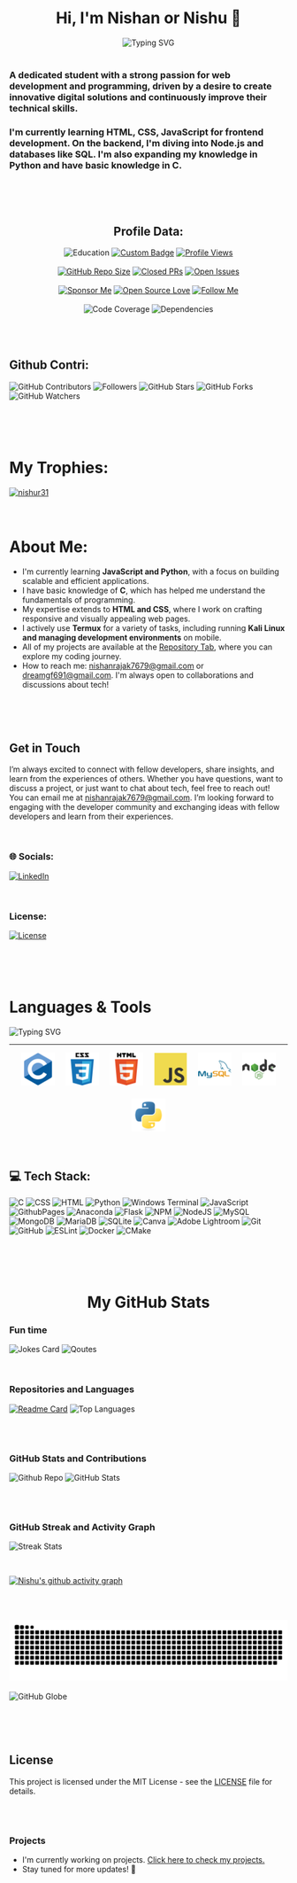 


#### <h1 align="center">Hi, I'm Nishan or Nishu 👋</h1>

<div align="center">
  <img src="https://readme-typing-svg.demolab.com?font=Fira+Code&size=30&duration=3000&pause=2000&color=blueviolet&center=true&vCenter=true&width=2000&lines=This+is+my+Github+page+and+I+thank+everyone+who+helped+me+somewhere+in+my+life+and+made+the+me+I+am+today." alt="Typing SVG">
</div>

<br>
 
### A dedicated student with a strong passion for web development and programming, driven by a desire to create innovative digital solutions and continuously improve their technical skills.

<h3>I'm currently learning HTML, CSS, JavaScript for frontend development. On the backend, I'm diving into Node.js and databases like SQL. I'm also expanding my knowledge in Python and have basic knowledge in C.</h3>

<br>
<br>
<br>

### <h2 align="center">Profile Data:</h2> 
<!-- First Row -->
<div align="center" >
  <img src="https://img.shields.io/badge/EDUCATION-Bachelor's%20in%20Computer%20Science%20and%20Engineering-blueviolet" alt="Education">
  <a href="https://github.com/nishuR31/nishuR31"><img src="https://img.shields.io/badge/HELLO%20CODER%20-BROTHERS-black" alt="Custom Badge"></a>
  <a href="https://github.com/nishuR31/nishuR31"><img src="https://komarev.com/ghpvc/?username=nishuR31&color=blueviolet" alt="Profile Views"></a>
</div>

<br>
<!-- Second Row -->
<div align="center" >
  <a href="https://github.com/nishuR31/nishuR31"><img src="https://img.shields.io/github/repo-size/nishuR31/nishuR31?color=blueviolet&style=social" alt="GitHub Repo Size"></a>
  <a href="https://github.com/nishuR31/nishuR31"><img src="https://img.shields.io/github/issues-pr-closed/nishuR31/nishuR31?color=blueviolet&style=social" alt="Closed PRs"></a>
  <a href="https://github.com/nishuR31/nishuR31"><img src="https://img.shields.io/github/issues/nishuR31/nishuR31?color=blueviolet&style=social" alt="Open Issues"></a>
</div>

<br>

<!-- Third Row -->
<div align="center" >
  <a href="https://github.com/sponsors/nishuR31" target="_blank" rel="noreferrer"><img src="https://img.shields.io/badge/Sponsor%20Me-GitHub%20Sponsors-blueviolet" alt="Sponsor Me"></a>
  <a href="https://github.com/nishuR31/nishuR31"><img src="https://badges.frapsoft.com/os/v1/open-source.svg?v=103&color=blueviolet&style=social" alt="Open Source Love"></a>
  <a href="https://github.com/nishuR31/nishuR31"><img src="https://img.shields.io/badge/-Follow%20Me%20-blueviolet" alt="Follow Me"></a>
</div>

<br>
<!-- Code Quality and Other Metrics -->
<div align="center">
  <img src="https://img.shields.io/codecov/c/github/nishuR31/nishuR31?color=blueviolet&style=social" alt="Code Coverage">
  <img src="https://img.shields.io/librariesio/release/github/nishuR31/nishuR31?style=social" alt="Dependencies">
</div>

<br>
<br>
<br>

### <h2> Github Contri:</h2>

![GitHub Contributors](https://img.shields.io/github/contributors/nishuR31/nishuR31?color=blueviolet&style=social)
![Followers](https://img.shields.io/github/followers/nishuR31?style=social)
![GitHub Stars](https://img.shields.io/github/stars/nishuR31/nishuR31?style=social)
![GitHub Forks](https://img.shields.io/github/forks/nishuR31/nishuR31?style=social)
![GitHub Watchers](https://img.shields.io/github/watchers/nishuR31/nishuR31?style=social)

<br>
<br>
<br>

### <h1>My Trophies:</h1>

<div style="display: inline-flex; flex-wrap: wrap; justify-content: center; align-items: center; gap: 20px;">
  <a href="https://github.com/ryo-ma/github-profile-trophy" target="_blank" rel="https://github.com/nishuR31/nishuR31"><img src="https://github-profile-trophy.vercel.app/?username=nishuR31&theme=algolia&no-bg=true&no-frame=true" alt="nishur31" /></a>
</div>
<br>
<br>
<br>


### <h1>About Me:</h1>

* I'm currently learning **JavaScript and Python**, with a focus on building scalable and efficient applications.
* I have basic knowledge of **C**, which has helped me understand the fundamentals of programming.
* My expertise extends to **HTML and CSS**, where I work on crafting responsive and visually appealing web pages.
* I actively use **Termux** for a variety of tasks, including running **Kali Linux and managing development environments** on mobile.
* All of my projects are available at the [Repository Tab](https://github.com/nishuR31?tab=repositories), where you can explore my coding journey.
* How to reach me: [nishanrajak7679@gmail.com](mailto:nishanrajak7679@gmail.com) or [dreamgf691@gmail.com](mailto:dreamgf691@gmail.com). I'm always open to collaborations and discussions about tech!
<br>
<br>
<br>

### <h2>Get in Touch</h2>

I’m always excited to connect with fellow developers, share insights, and learn from the experiences of others. Whether you have questions, want to discuss a project, or just want to chat about tech, feel free to reach out!
<br>
You can email me at [nishanrajak7679@gmail.com](mailto:nishanrajak7679@gmail.com).  I’m looking forward to engaging with the developer community and exchanging ideas with fellow developers and learn from their experiences.

<br>

### 🌐 Socials:
[![LinkedIn](https://img.shields.io/badge/LinkedIn-%230077B5.svg?logo=linkedin&style=social&logoColor=blue)](https://linkedin.com/in/https://www.linkedin.com/in/nishan-r-96147027a/) 

<br>

### License:
[![License](https://img.shields.io/badge/License-Apache_2.0-blueviolet.svg)](https://opensource.org/licenses/Apache-2.0)


  
<br>
<br>
<br>

### <h1>Languages & Tools </h1> 

<div align="left">
  <img src="https://readme-typing-svg.demolab.com?font=Fira+Code&size=50&duration=3000&pause=2000&color=blue&center=true&vCenter=true&width=1500&lines=I+am+continously+learning;And+tuning+my+skill+too." alt="Typing SVG">
</div>
<hr>
<div style="display: inline-flex; flex-wrap: wrap; justify-content: center; align-items: center; gap: 20px;">
 <a href="https://www.cprogramming.com/" target="_blank" rel="noreferrer"> <img src="https://raw.githubusercontent.com/devicons/devicon/master/icons/c/c-original.svg" alt="C" width="60" width="60"/> 
 </a> 
  <a href="https://www.w3schools.com/css/" target="_blank" rel="noreferrer"> <img src="https://raw.githubusercontent.com/devicons/devicon/master/icons/css3/css3-original-wordmark.svg" alt="css" width="60" width="60"/> </a>
 <a href="https://www.w3.org/html/" target="_blank" rel="noreferrer"> <img src="https://raw.githubusercontent.com/devicons/devicon/master/icons/html5/html5-original-wordmark.svg" alt="html" width="60" width="60"/> </a>
 <a href="https://developer.mozilla.org/en-US/docs/Web/JavaScript" target="_blank" rel="noreferrer"> <img src="https://raw.githubusercontent.com/devicons/devicon/master/icons/javascript/javascript-original.svg" alt="javascript" width="60" width="60"/> </a>
 <a href="https://www.mysql.com/" target="_blank" rel="noreferrer"> <img src="https://raw.githubusercontent.com/devicons/devicon/master/icons/mysql/mysql-original-wordmark.svg" alt="mysql" width="60" width="60"/> </a>
 <a href="https://nodejs.org" target="_blank" rel="noreferrer"> <img src="https://raw.githubusercontent.com/devicons/devicon/master/icons/nodejs/nodejs-original-wordmark.svg" alt="nodejs" width="60" width="60"/> </a>
 <a href="https://www.python.org" target="_blank" rel="noreferrer"> <img src="https://raw.githubusercontent.com/devicons/devicon/master/icons/python/python-original.svg" alt="python" width="60" width="60"/> </a>
</div>
<br>
<br>
<br>

### <h2>💻 Tech Stack:</h2>
![C](https://img.shields.io/badge/c-%2300599C.svg?style=for-the-badge&logo=c&logoColor=white) ![CSS](https://img.shields.io/badge/css3-%231572B6.svg?style=for-the-badge&logo=css3&logoColor=white) ![HTML](https://img.shields.io/badge/html5-%23E34F26.svg?style=for-the-badge&logo=html5&logoColor=white) ![Python](https://img.shields.io/badge/python-3670A0?style=for-the-badge&logo=python&logoColor=ffdd54) ![Windows Terminal](https://img.shields.io/badge/Windows%20Terminal-%234D4D4D.svg?style=for-the-badge&logo=windows-terminal&logoColor=white) ![JavaScript](https://img.shields.io/badge/javascript-%23323330.svg?style=for-the-badge&logo=javascript&logoColor=%23F7DF1E) ![GithubPages](https://img.shields.io/badge/github%20pages-121013?style=for-the-badge&logo=github&logoColor=white) ![Anaconda](https://img.shields.io/badge/Anaconda-%2344A833.svg?style=for-the-badge&logo=anaconda&logoColor=white) ![Flask](https://img.shields.io/badge/flask-%23000.svg?style=for-the-badge&logo=flask&logoColor=white) ![NPM](https://img.shields.io/badge/NPM-%23CB3837.svg?style=for-the-badge&logo=npm&logoColor=white) ![NodeJS](https://img.shields.io/badge/node.js-6DA55F?style=for-the-badge&logo=node.js&logoColor=white) ![MySQL](https://img.shields.io/badge/mysql-4479A1.svg?style=for-the-badge&logo=mysql&logoColor=white) ![MongoDB](https://img.shields.io/badge/MongoDB-%234ea94b.svg?style=for-the-badge&logo=mongodb&logoColor=white) ![MariaDB](https://img.shields.io/badge/MariaDB-003545?style=for-the-badge&logo=mariadb&logoColor=white) ![SQLite](https://img.shields.io/badge/sqlite-%2307405e.svg?style=for-the-badge&logo=sqlite&logoColor=white) ![Canva](https://img.shields.io/badge/Canva-%2300C4CC.svg?style=for-the-badge&logo=Canva&logoColor=white) ![Adobe Lightroom](https://img.shields.io/badge/Adobe%20Lightroom-31A8FF.svg?style=for-the-badge&logo=Adobe%20Lightroom&logoColor=white) ![Git](https://img.shields.io/badge/git-%23F05033.svg?style=for-the-badge&logo=git&logoColor=white) ![GitHub](https://img.shields.io/badge/github-%23121011.svg?style=for-the-badge&logo=github&logoColor=white) ![ESLint](https://img.shields.io/badge/ESLint-4B3263?style=for-the-badge&logo=eslint&logoColor=white) ![Docker](https://img.shields.io/badge/docker-%230db7ed.svg?style=for-the-badge&logo=docker&logoColor=white) ![CMake](https://img.shields.io/badge/CMake-%23008FBA.svg?style=for-the-badge&logo=cmake&logoColor=white)


<br>
<br>
<br>

#### <h1 align="center">My GitHub Stats </h1>

### Fun time

![Jokes Card](https://readme-jokes.vercel.app/api?username=nishuR31&theme=algolia&hideBorder)
![Qoutes](https://quotes-github-readme.vercel.app/api?type=horizontal&theme=algolia)

<br>

### Repositories and Languages

[![Readme Card](https://github-readme-stats.vercel.app/api/pin/?username=nishuR31&repo=nishuR31&show_owner=true&theme=midnight-purple)](https://github.com/nishuR31)
![Top Languages](https://github-readme-stats.vercel.app/api/top-langs?username=nishur31&show_icons=true&locale=en&layout=compact&theme=midnight-purple)

<br><br>
### GitHub Stats and  Contributions
![Github Repo](https://github-contributor-stats.vercel.app/api?username=nishuR31&limit=5&theme=midnight-purple&combine_all_yearly_contributions=true)
![GitHub Stats](https://github-readme-stats.vercel.app/api?username=nishuR31&show_icons=true&theme=midnight-purple&show=reviews,discussions_started,discussions_answered,prs_merged,prs_merged_percentage)


<br>
<br>

### GitHub Streak and Activity Graph

![Streak Stats](https://github-readme-streak-stats.herokuapp.com/?user=nishuR31&show_icons=true&theme=midnight-purple)

<br>

[![Nishu's github activity graph](https://github-readme-activity-graph.vercel.app/graph?username=nishuR31&theme=github-compact&bg=false&line=8A2BE2&hide_border=true&point=ff0000)](https://github.com/ashutosh00710/github-readme-activity-graph)

<br>
<br>

![Contribution Snake](https://github.com/Platane/snk/raw/output/github-contribution-grid-snake.svg)<br><br>
![GitHub Globe](https://github.com/janarosmonaliev/github-globe.git)

<br>
<br>
<br>



## License

This project is licensed under the MIT License - see the [LICENSE](LICENSE) file for details.

<br>
<br>

### Projects

* I'm currently working on projects. [Click here to check my projects.](https://github.com/nishuR31?tab=repositories)
* Stay tuned for more updates! 🚀
